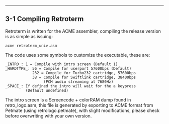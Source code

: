 ------------------------
3-1 Compiling Retroterm
------------------------

Retroterm is written for the ACME assembler, compiling the release version is
as simple as issuing:

    acme retroterm_univ.asm

The code uses some symbols to customize the executable, these are:

    _INTRO_: 1 = Compile with intro screen (Default 1)
    _HARDTYPE_: 56 = Compile for userport 57600bps (Default)
                232 = Compile for Turbo232 cartridge, 57600bps
                38 = Compile for Swiftlink cartridge, 38400bps
                     (PCM audio streaming at 7680Hz)
    _SPACE_: If defined the intro will wait for the a keypress
             (Default undefined)

The intro screen is a Screencode + colorRAM dump found in retro_logo.asm, this
file is generated by exporting to ACME format from Petmate (using
retrologo.petmate), with slight modifications, please check before overwriting
with your own version.